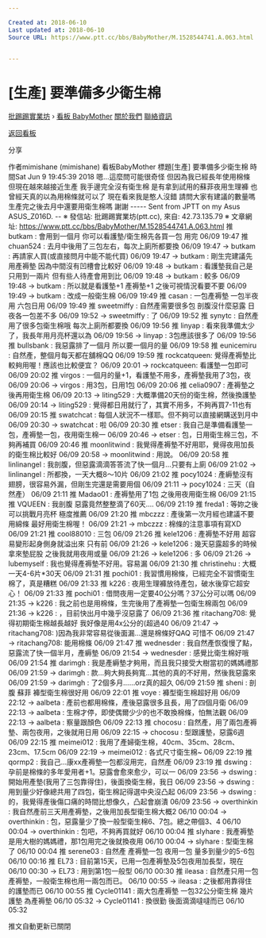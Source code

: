 ```yaml
---

Created at: 2018-06-10
Last updated at: 2018-06-10
Source URL: https://www.ptt.cc/bbs/BabyMother/M.1528544741.A.063.html


---
```


# [生產] 要準備多少衛生棉


[批踢踢實業坊](https://www.ptt.cc/bbs/) › [看板 BabyMother](https://www.ptt.cc/bbs/BabyMother/index.html) [關於我們](https://www.ptt.cc/about.html) [聯絡資訊](https://www.ptt.cc/contact.html)

[返回看板](https://www.ptt.cc/bbs/BabyMother/index.html)

分享

作者mimishane (mimishane)
看板BabyMother
標題\[生產\] 要準備多少衛生棉
時間Sat Jun 9 19:45:39 2018
嗯…這麼問可能很奇怪 但因為我已經長年使用棉條 但現在越來越接近生產 我手邊完全沒有衛生棉 是有拿到試用的蘇菲夜用生理褲 也曾經天真的以為用棉條就可以了 現在看來我是憨人沒錯 請問大家有建議的數量嗎 生產完之後去月中還要用衛生棉嗎 謝謝 ----- Sent from JPTT on my Asus ASUS\_Z016D. -- ※ 發信站: 批踢踢實業坊(ptt.cc), 來自: 42.73.135.79 ※ 文章網址: <https://www.ptt.cc/bbs/BabyMother/M.1528544741.A.063.html>
推 butkam : 會用到一個月 你可以看護墊/衛生棉先各買一包 用完 06/09 19:47
推 chuan524 : 去月中後用了三包左右，每次上廁所都要換 06/09 19:47
→ butkam : 再請家人買(或直接問月中能不能代買) 06/09 19:47
→ butkam : 剛生完建議先用產褥墊 因為中間沒有凹槽會比較好 06/09 19:48
→ butkam : 看護墊我自己是只用到一兩片 但有些人待產會用到比 06/09 19:48
→ butkam : 較多 06/09 19:48
→ butkam : 所以就是看護墊+1 產褥墊+1 之後可視情況看要不要 06/09 19:49
→ butkam : 改成一般衛生棉 06/09 19:49
推 casan : 一包產褥墊 一包半夜用 六包日用 06/09 19:49
推 sweetmiffy : 自然產需要很多包 剖腹沒什麼惡露 日夜各一包差不多 06/09 19:52
→ sweetmiffy : 了 06/09 19:52
推 synytc : 自然產用了很多包衛生棉哦 每次上廁所都要換 06/09 19:56
推 linyap : 看來我準備太少了，我長年用月亮杯還以為 06/09 19:56
→ linyap : 3包應該很多了 06/09 19:56
推 bullsbank : 我惡露排了一個月 所以要一個月的量 06/09 19:58
推 eunicemiru : 自然產，整個月每天都在舖棉QQ 06/09 19:59
推 rockcatqueen: 覺得產褥墊比較夠用喔！應該也比較便宜？ 06/09 20:01
→ rockcatqueen: 看護墊一包即可 06/09 20:02
推 virgos : 一個月的量+1，看護墊不用多，產褥墊我用了3包，夜 06/09 20:06
→ virgos : 用3包，日用1包 06/09 20:06
推 celia0907 : 產褥墊之後再用衛生棉 06/09 20:13
→ liting529 : 大概準備20天份的衛生棉，然後換護墊 06/09 20:14
→ liting529 : 覺得都日用就行了，其實不用多，不夠再買7-11也有 06/09 20:15
推 swatchcat : 每個人狀況不一樣耶。但不夠可以直接網購送到月中 06/09 20:30
→ swatchcat : 啦 06/09 20:30
推 etser : 我自己是準備看護墊一包，產褥墊一包，夜用衛生棉一 06/09 20:46
→ etser : 包，日用衛生棉三包，不夠再補買 06/09 20:46
推 moonlitwind : 我覺得產褥墊不好用耶，覺得夜用加長的衛生棉比較好 06/09 20:58
→ moonlitwind : 用說。 06/09 20:58
推 linlinangel : 我剖腹，但惡露滴滴答答流了快一個月…只要有上廁 06/09 21:02
→ linlinangel : 所都換，一天大概8～10片 06/09 21:02
推 pocy1024 : 產縟墊沒有翅膀，很容易外漏，但剛生完還是需要用個 06/09 21:11
→ pocy1024 : 三天（自然產） 06/09 21:11
推 Madao01 : 產褥墊用了1包 之後用夜用衛生棉 06/09 21:15
推 VQUEEN : 我剖腹 惡露竟然整整滴了60天.... 06/09 21:19
推 freda1 : 等妳之後可以挑戰月亮杯 極度推薦 06/09 21:20
推 mbczzz : 產後第一次月經也建議不要用綿條 最好用衛生棉喔！ 06/09 21:21
→ mbczzz : 棉條的注意事項有寫XD 06/09 21:21
推 cool88010 : 三包 06/09 21:26
推 kele1206 : 產褥墊不好用 超容易變形起身側身就溢出來 只有前 06/09 21:26
→ kele1206 : 幾天惡露超多的時候拿來墊屁股 之後我就用夜用或量 06/09 21:26
→ kele1206 : 多 06/09 21:26
→ lubemyself : 我也覺得產褥墊不好用。容易漏 06/09 21:30
推 christinehu : 大概一天4-6片\*30天 06/09 21:31
推 pochi01 : 我習慣用棉條，已經完全不習慣衛生棉了，真是糟糕 06/09 21:33
推 k226 : 夜用生理褲放待產包，破水後穿它超安心！ 06/09 21:33
推 pochi01 : 借問夜用一定要40公分嗎？37公分可以嗎 06/09 21:35
→ k226 : 我之前也是用棉條，生完後用了產褥墊一包衛生棉兩包 06/09 21:36
→ k226 : ，目前快出月中幾乎沒惡露了 06/09 21:36
推 ritachang708: 覺得初期衛生棉越長越好 我好像是用4x公分的(超過40 06/09 21:47
→ ritachang708: )因為我非常容易從後面漏...還是棉條好QAQ 可惜不 06/09 21:47
→ ritachang708: 能用棉條 06/09 21:47
推 wednesder : 我自然產恢復慢了點，惡露流了快一個半月，產縟墊 06/09 21:54
→ wednesder : 感覺比衛生棉好哦 06/09 21:54
推 darimgh : 我是產縟墊才夠用，而且我只接受大樹當初的媽媽禮那 06/09 21:59
→ darimgh : 款…夠大夠長夠寬…其他的真的不好用，然後我惡露來 06/09 21:59
→ darimgh : 了2個多月……orz真的超久 06/09 21:59
推 sheni : 剖腹 蘇菲 褲型衛生棉很好用 06/09 22:01
推 voye : 褲型衛生棉超好用 06/09 22:12
→ aalbeta : 產前也都用棉條，產後惡露很多且長，用了四個月衛 06/09 22:13
→ aalbeta : 生棉才停，即使偶爾少少的也不敢換棉條，怕無法觀 06/09 22:13
→ aalbeta : 察量跟顏色 06/09 22:13
推 chocosu : 自然產，用了兩包產褥墊、兩包夜用，之後就用日用 06/09 22:15
→ chocosu : 型跟護墊，惡露6週 06/09 22:15
推 meimei012 : 我用了產婦衛生棉，40cm、35cm、28cm、23cm、17.5cm 06/09 22:19
→ meimei012 : 各式尺寸衛生棉~ 06/09 22:19
推 qormp2 : 我自己...康xx產褥墊一包都沒用完，自然產 06/09 23:19
推 dswing : 孕前是棉條的多年愛用者+1。惡露會愈來愈少，可以一 06/09 23:56
→ dswing : 開始用產墊(我用了三包靠得住)，後面換衛生棉，我日 06/09 23:56
→ dswing : 用到量少好像總共用了四包，衛生棉記得選中央沒凸起 06/09 23:56
→ dswing : 的，我覺得產後傷口痛的時間比想像久，凸起會崩潰 06/09 23:56
→ overthinkin : 我自然產前三天用產褥墊，之後用加長型衛生棉大概2 06/10 00:04
→ overthinkin : 包，惡露量少了換一般型衛生棉6、7包。總之帶個3、4 06/10 00:04
→ overthinkin : 包吧，不夠再買就好 06/10 00:04
推 slyhare : 我產褥墊是用大樹的媽媽禮，那1包用完之後就換夜用 06/10 00:04
→ slyhare : 型衛生棉了 06/10 00:04
推 serene03 : 自然產 產褥墊一包 夜用一包 量多到量少的5-6包 06/10 00:16
推 EL73 : 目前第15天，已用一包產褥墊及5包夜用加長型，現在 06/10 00:30
→ EL73 : 用到第1包一般型 06/10 00:30
推 ileasa : 自然產只用一包產褥墊，一般衛生棉也用一兩包而已。 06/10 00:55
→ ileasa : 之後都用靠得住的護墊而已 06/10 00:55
推 Cycle01141 : 兩大包產褥墊 一包32公分衛生棉 幾片護墊 為產褥墊 06/10 05:32
→ Cycle01141 : 換很勤 後面滴滴噠噠而已 06/10 05:32

推文自動更新已關閉

